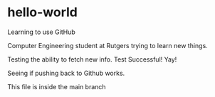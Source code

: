 # hello-world
Learning to use GitHub

Computer Engineering student at Rutgers trying to learn new things.

Testing the ability to fetch new info. Test Successful! Yay!

Seeing if pushing back to Github works.

This file is inside the main branch